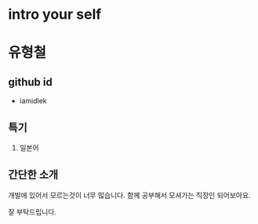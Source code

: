 # intro your self

# 유형철

## github id
- iamidlek
## 특기
1. 일본어
## 간단한 소개
개발에 있어서 모르는것이 너무  많습니다.
함께 공부해서 모셔가는 직장인 되어보아요.

잘 부탁드립니다.

